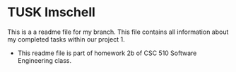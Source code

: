 # TUSK lmschell
This is a a readme file for my branch.
This file contains all information about my completed tasks within our project 1.

* This readme file is part of homework 2b of CSC 510 Software Engineering class.